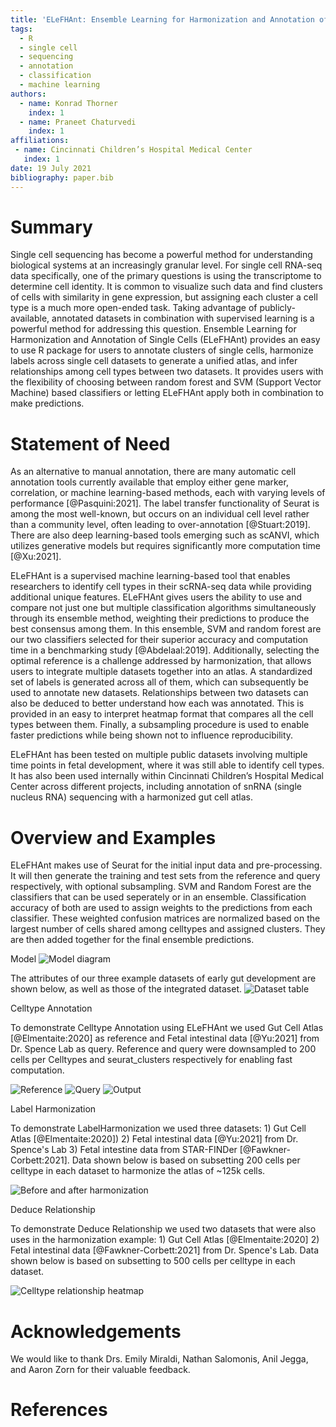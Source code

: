 ```yaml
---
title: 'ELeFHAnt: Ensemble Learning for Harmonization and Annotation of Single Cell Data'
tags:
  - R
  - single cell
  - sequencing
  - annotation
  - classification
  - machine learning
authors:
  - name: Konrad Thorner
    index: 1
  - name: Praneet Chaturvedi
    index: 1 
affiliations:
 - name: Cincinnati Children’s Hospital Medical Center
   index: 1
date: 19 July 2021
bibliography: paper.bib
---
```


# Summary 

Single cell sequencing has become a powerful method for understanding biological systems at an increasingly granular level. For single cell RNA-seq data specifically, one of the primary questions is using the transcriptome to determine cell identity. It is common to visualize such data and find clusters of cells with similarity in gene expression, but assigning each cluster a cell type is a much more open-ended task. Taking advantage of publicly-available, annotated datasets in combination with supervised learning is a powerful method for addressing this question. Ensemble Learning for Harmonization and Annotation of Single Cells (ELeFHAnt) provides an easy to use R package for users to annotate clusters of single cells, harmonize labels across single cell datasets to generate a unified atlas, and infer relationships among cell types between two datasets. It provides users with the flexibility of choosing between random forest and SVM (Support Vector Machine) based classifiers or letting ELeFHAnt apply both in combination to make predictions. 

# Statement of Need

As an alternative to manual annotation, there are many automatic cell annotation tools currently available that employ either gene marker, correlation, or machine learning-based methods, each with varying levels of performance [@Pasquini:2021]. The label transfer functionality of Seurat is among the most well-known, but occurs on an individual cell level rather than a community level, often leading to over-annotation [@Stuart:2019]. There are also deep learning-based tools emerging such as scANVI, which utilizes generative models but requires significantly more computation time [@Xu:2021]. 

ELeFHAnt is a supervised machine learning-based tool that enables researchers to identify cell types in their scRNA-seq data while providing additional unique features. ELeFHAnt gives users the ability to use and compare not just one but multiple classification algorithms simultaneously through its ensemble method, weighting their predictions to produce the best consensus among them. In this ensemble, SVM and random forest are our two classifiers selected for their superior accuracy and computation time in a benchmarking study [@Abdelaal:2019]. Additionally, selecting the optimal reference is a challenge addressed by harmonization, that allows users to integrate multiple datasets together into an atlas. A standardized set of labels is generated across all of them, which can subsequently be used to annotate new datasets. Relationships between two datasets can also be deduced to better understand how each was annotated. This is provided in an easy to interpret heatmap format that compares all the cell types between them. Finally, a subsampling procedure is used to enable faster predictions while being shown not to influence reproducibility.

ELeFHAnt has been tested on multiple public datasets involving multiple time points in fetal development, where it was still able to identify cell types. It has also been used internally within Cincinnati Children’s Hospital Medical Center across different projects, including annotation of snRNA (single nucleus RNA) sequencing with a harmonized gut cell atlas. 

# Overview and Examples

ELeFHAnt makes use of Seurat for the initial input data and pre-processing. It will then generate the training and test sets from the reference and query respectively, with optional subsampling. SVM and Random Forest are the classifiers that can be used seperately or in an ensemble. Classification accuracy of both are used to assign weights to the predictions from each classifier. These weighted confusion matrices are normalized based on the largest number of cells shared among celltypes and assigned clusters. They are then added together for the final ensemble predictions.

Model
![Model diagram](https://github.com/praneet1988/ELeFHAnt/blob/main/ELeFHAnt.png)

The attributes of our three example datasets of early gut development are shown below, as well as those of the integrated dataset.
![Dataset table](https://github.com/praneet1988/ELeFHAnt/blob/main/Examples/gut_datasets.png)

Celltype Annotation

To demonstrate Celltype Annotation using ELeFHAnt we used Gut Cell Atlas [@Elmentaite:2020] as reference and Fetal intestinal data [@Yu:2021] from Dr. Spence Lab as query. Reference and query were downsampled to 200 cells per Celltypes and seurat_clusters respectively for enabling fast computation.

![Reference](https://github.com/praneet1988/ELeFHAnt/blob/main/Examples/GutCell_Reference.png)
![Query](https://github.com/praneet1988/ELeFHAnt/blob/main/Examples/FetalIntestine_SpenceLab_Query.png)
![Output](https://github.com/praneet1988/ELeFHAnt/blob/main/Examples/CelltypeAnnotation_Example2.png)

Label Harmonization

To demonstrate LabelHarmonization we used three datasets: 1) Gut Cell Atlas [@Elmentaite:2020]) 2) Fetal intestinal data [@Yu:2021] from Dr. Spence's Lab 3) Fetal intestine data from STAR-FINDer [@Fawkner-Corbett:2021].  Data shown below is based on subsetting 200 cells per celltype in each dataset to harmonize the atlas of ~125k cells.

![Before and after harmonization](https://github.com/praneet1988/ELeFHAnt/blob/main/Examples/HarmonizationExample_ELeFHAnt.png)

Deduce Relationship

To demonstrate Deduce Relationship we used two datasets that were also uses in the harmonization example: 1) Gut Cell Atlas [@Elmentaite:2020] 2) Fetal intestinal data [@Fawkner-Corbett:2021] from Dr. Spence's Lab. Data shown below is based on subsetting to 500 cells per celltype in each dataset.

![Celltype relationship heatmap](https://github.com/praneet1988/ELeFHAnt/blob/main/Examples/DeduceRelationship_Example.png)

# Acknowledgements

We would like to thank Drs. Emily Miraldi, Nathan Salomonis, Anil Jegga, and Aaron Zorn for their valuable feedback. 

# References
